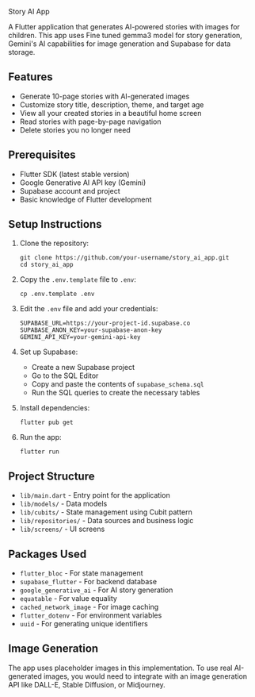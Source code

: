 Story AI App

A Flutter application that generates AI-powered stories with images for children. This app uses Fine tuned gemma3 model for story generation, Gemini's AI capabilities for image generation and Supabase for data storage.

## Features

- Generate 10-page stories with AI-generated images
- Customize story title, description, theme, and target age
- View all your created stories in a beautiful home screen
- Read stories with page-by-page navigation
- Delete stories you no longer need

## Prerequisites

- Flutter SDK (latest stable version)
- Google Generative AI API key (Gemini)
- Supabase account and project
- Basic knowledge of Flutter development

## Setup Instructions

1. Clone the repository:

   ```
   git clone https://github.com/your-username/story_ai_app.git
   cd story_ai_app
   ```
2. Copy the `.env.template` file to `.env`:

   ```
   cp .env.template .env
   ```
3. Edit the `.env` file and add your credentials:

   ```
   SUPABASE_URL=https://your-project-id.supabase.co
   SUPABASE_ANON_KEY=your-supabase-anon-key
   GEMINI_API_KEY=your-gemini-api-key
   ```
4. Set up Supabase:

   - Create a new Supabase project
   - Go to the SQL Editor
   - Copy and paste the contents of `supabase_schema.sql`
   - Run the SQL queries to create the necessary tables
5. Install dependencies:

   ```
   flutter pub get
   ```
6. Run the app:

   ```
   flutter run
   ```

## Project Structure

- `lib/main.dart` - Entry point for the application
- `lib/models/` - Data models
- `lib/cubits/` - State management using Cubit pattern
- `lib/repositories/` - Data sources and business logic
- `lib/screens/` - UI screens

## Packages Used

- `flutter_bloc` - For state management
- `supabase_flutter` - For backend database
- `google_generative_ai` - For AI story generation
- `equatable` - For value equality
- `cached_network_image` - For image caching
- `flutter_dotenv` - For environment variables
- `uuid` - For generating unique identifiers

## Image Generation

The app uses placeholder images in this implementation. To use real AI-generated images, you would need to integrate with an image generation API like DALL-E, Stable Diffusion, or Midjourney.
